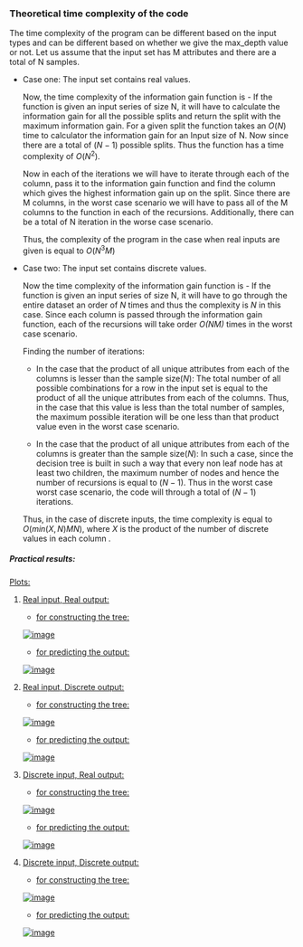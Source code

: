 
<h3> Theoretical time complexity of the code </h3> 
The time complexity of the program can be different based on the input types and can be different based on whether we give the max_depth value or not. Let us assume that the input set has M attributes and there are a total of N samples. 

- Case one: The input set contains real values. 

	Now, the time complexity of the information gain function is - 
	If the function is given an input series of size N, it will have to calculate the information
	gain for all the possible splits and return the split with the maximum information gain.
	For a given split the function takes an $O(N)$ time to calculator the information gain for an 
	Input size of N. Now since there are a total of $(N-1)$ possible splits. Thus the function 
	has a time complexity of $O(N^2)$.

	Now in each of the iterations we will have to iterate through each of the column, pass it 
	to the information gain function and find the column which gives the highest information gain up on the split. Since there are M columns, in the worst case
	scenario we will have to pass all of the M columns to the function in each of the recursions. Additionally, there can be a total of N iteration in the worse
	case scenario. 

	Thus, the complexity of the program in the case when real inputs are given is equal to $O(N^3M)$

- Case two: The input set contains discrete values.

	Now the time complexity of the information gain function is - 
	If the function is given an input series of size N, it will have to go through the entire dataset an order of $N$ times and thus the complexity is $N$ in this
	case. Since each column is passed through the information gain function, each of the recursions will take order *O(NM)* times in the worst case scenario. 

	Finding  the number of iterations: 

	- In the case that the product of all unique attributes from each of the columns is lesser than the sample size($N$):
		The total number of all possible combinations for a row in the input set is equal to the product of all the unique attributes from each of the columns.
		Thus, in the case that this value is less than the total number of samples, the maximum possible iteration will be one less than that product value
		even in the worst case scenario. 

	- In the case that the product of all unique attributes from each of the columns is greater than the sample size($N$):
	In such a case, since the decision tree is built in such a way that every non leaf node has at least two children, the maximum number of nodes and hence the
	number of recursions is equal to $(N-1)$. Thus in the worst case worst case scenario, the code will through a total of $(N-1)$ iterations. 

	Thus, in the case of discrete inputs, the time complexity is equal to $O(min(X,N)MN)$, where $X$ is the product of the number of discrete values in each column
	. 
<h5> Practical results: </h5> 

<u>Plots:<u/> 
1. Real input, Real output:
	- for constructing the tree: 
	
	![image](https://user-images.githubusercontent.com/76472249/214228694-8186ca01-6738-45f5-b4b9-9085debcfe2a.png)
	
	- for predicting the output: 
	
	![image](https://user-images.githubusercontent.com/76472249/214228745-21e7af18-3530-4825-a2a6-ab9d7d3a0479.png)
	
2. Real input, Discrete output:
	- for constructing the tree: 
	
	![image](https://user-images.githubusercontent.com/76472249/214228818-38fd81a1-e750-4598-8ce4-12b1f50a43ca.png)
	
	- for predicting the output: 
	
	![image](https://user-images.githubusercontent.com/76472249/214228858-d8e5b4a6-2624-433e-92ae-cdae36dc0cff.png)
	
3. Discrete input, Real output:
	- for constructing the tree:
	
	![image](https://user-images.githubusercontent.com/76472249/214229049-9fa3cf35-df27-45ae-b621-dbbda7e1c808.png)
	
	- for predicting the output:
	
	![image](https://user-images.githubusercontent.com/76472249/214229097-b2375782-6235-4829-bcc3-2695eb81b37b.png)
	
4. Discrete input, Discrete output:
	- for constructing the tree: 
	
	![image](https://user-images.githubusercontent.com/76472249/214228950-feb4c093-0920-417f-943c-a3e1a5bf6e2a.png)
	
	- for predicting the output: 
	
	![image](https://user-images.githubusercontent.com/76472249/214228981-994111c8-adde-480d-a1bf-10133cd0a523.png)

	
